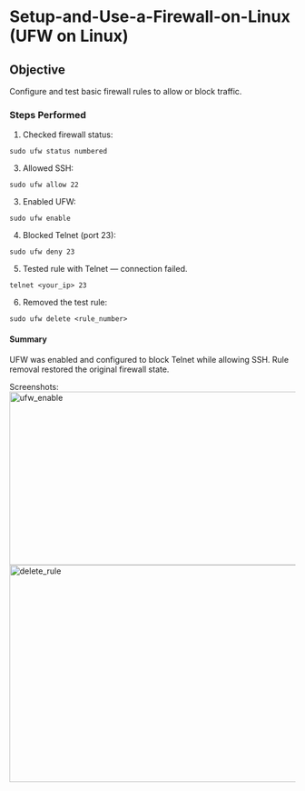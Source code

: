 # Setup-and-Use-a-Firewall-on-Linux (UFW on Linux)

## Objective
Configure and test basic firewall rules to allow or block traffic.

### Steps Performed
1. Checked firewall status:
```
sudo ufw status numbered
```
3. Allowed SSH:
```
sudo ufw allow 22
```
3. Enabled UFW: 
```
sudo ufw enable
```
4. Blocked Telnet (port 23):
```   
sudo ufw deny 23
```
5. Tested rule with Telnet — connection failed.
```
telnet <your_ip> 23
```
6. Removed the test rule:
```
sudo ufw delete <rule_number>
```
 #### Summary
UFW was enabled and configured to block Telnet while allowing SSH. Rule removal restored the original firewall state.

Screenshots:
<img width="628" height="305" alt="ufw_enable" src="https://github.com/user-attachments/assets/b33df76e-c28e-4b35-bdbb-17af57a43c63" />
<img width="646" height="382" alt="delete_rule" src="https://github.com/user-attachments/assets/e889e8f1-9931-4f7f-adfd-a33d060263cb" />


